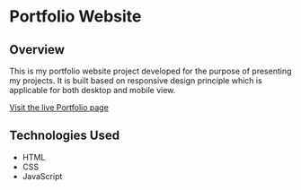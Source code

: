 # Portfolio Website

## Overview

This is my portfolio website project developed for the purpose of presenting my projects. It is built based on responsive design principle
which is applicable for both desktop and mobile view.

[Visit the live Portfolio page](https://alemtola.github.io/Potfolio-Websiite/)

## Technologies Used

* HTML
* CSS
* JavaScript